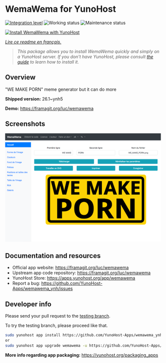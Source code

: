 <!--
N.B.: This README was automatically generated by https://github.com/YunoHost/apps/tree/master/tools/readme_generator
It shall NOT be edited by hand.
-->

# WemaWema for YunoHost

[![Integration level](https://dash.yunohost.org/integration/wemawema.svg)](https://dash.yunohost.org/appci/app/wemawema) ![Working status](https://ci-apps.yunohost.org/ci/badges/wemawema.status.svg) ![Maintenance status](https://ci-apps.yunohost.org/ci/badges/wemawema.maintain.svg)

[![Install WemaWema with YunoHost](https://install-app.yunohost.org/install-with-yunohost.svg)](https://install-app.yunohost.org/?app=wemawema)

*[Lire ce readme en français.](./README_fr.md)*

> *This package allows you to install WemaWema quickly and simply on a YunoHost server.
If you don't have YunoHost, please consult [the guide](https://yunohost.org/#/install) to learn how to install it.*

## Overview

"WE MAKE PORN" meme generator but it can do more

**Shipped version:** 26.1~ynh5

**Demo:** https://framagit.org/luc/wemawema

## Screenshots

![Screenshot of WemaWema](./doc/screenshots/WemaWema.png)

## Documentation and resources

* Official app website: <https://framagit.org/luc/wemawema>
* Upstream app code repository: <https://framagit.org/luc/wemawema>
* YunoHost Store: <https://apps.yunohost.org/app/wemawema>
* Report a bug: <https://github.com/YunoHost-Apps/wemawema_ynh/issues>

## Developer info

Please send your pull request to the [testing branch](https://github.com/YunoHost-Apps/wemawema_ynh/tree/testing).

To try the testing branch, please proceed like that.

``` bash
sudo yunohost app install https://github.com/YunoHost-Apps/wemawema_ynh/tree/testing --debug
or
sudo yunohost app upgrade wemawema -u https://github.com/YunoHost-Apps/wemawema_ynh/tree/testing --debug
```

**More info regarding app packaging:** <https://yunohost.org/packaging_apps>
